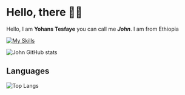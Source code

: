 # Hello, there 👋🏼

Hello, I am **Yohans Tesfaye** you can call me _**John**_. I am from Ethiopia

[![My Skills](https://skillicons.dev/icons?i=js,html,css,sass,java,php,py,sass,sqlite,mysql,flutter,md,vscode&theme=light)](https://skillicons.dev)

![John GitHub stats](https://github-readme-stats.vercel.app/api?username=yohanstesfaye&show_icons=true&count_private=true&hide=contribs)

## Languages

![Top Langs](https://github-readme-stats.vercel.app/api/top-langs/?username=yohanstesfaye&&layout=compact)

